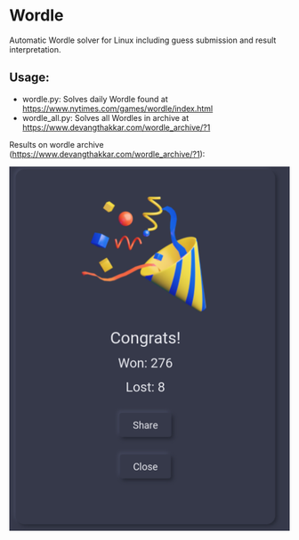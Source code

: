 # Wordle
Automatic Wordle solver for Linux including guess submission and result interpretation.

## Usage:
* wordle.py: Solves daily Wordle found at https://www.nytimes.com/games/wordle/index.html 
* wordle_all.py: Solves all Wordles in archive at https://www.devangthakkar.com/wordle_archive/?1

Results on wordle archive (https://www.devangthakkar.com/wordle_archive/?1):

![Archive Results](data/wordleArchivePerformance.png)

